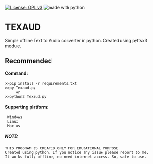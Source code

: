 [![License: GPL v3](https://img.shields.io/badge/License-GPLv3-blue.svg)](https://www.gnu.org/licenses/gpl-3.0)
<img src="https://img.shields.io/badge/made%20with-python-blue.svg?style=flat-square" alt="made with python">


# TEXAUD
Simple offline Text to Audio converter in python. Created using pyttsx3 module.

## Recommended

#### Command:  

    >>pip install -r requirements.txt 
    >>py Texaud.py
         or
    >>python3 Texaud.py

#### Supporting platform:
     Windows
     Linux
     Mac os
     
##### NOTE:

    THIS PROGRAM IS CREATED ONLY FOR EDUCATIONAL PURPOSE.
    Created using python. If you notice any issue please report to me.
    It works fully offline, no need internet access. So, safe to use. 
 
